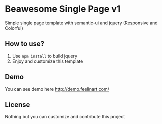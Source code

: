 # Beawesome Single Page v1
Simple single page template with semantic-ui and jquery (Responsive and Colorful)

## How to use?

1. Use ``` npm install ``` to build jquery
2. Enjoy and customize this template

## Demo
You can see demo here http://demo.feelinart.com/

## License
Nothing but you can customize and contribute this project
